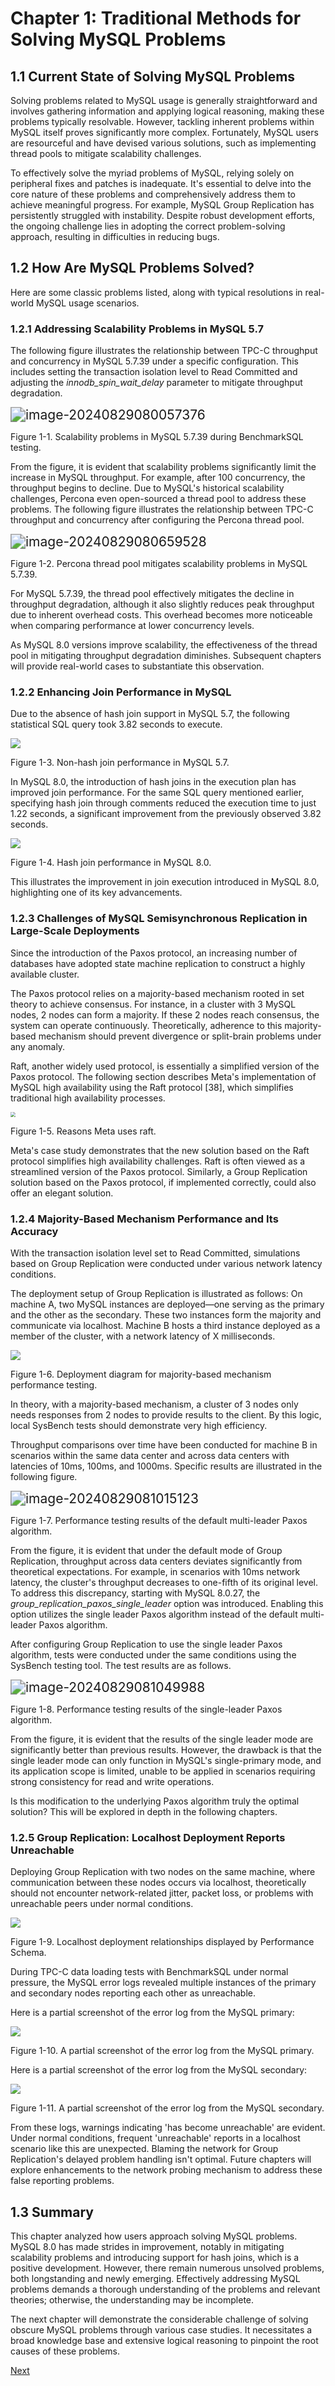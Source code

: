 # Chapter 1: Traditional Methods for Solving MySQL Problems

## 1.1 Current State of Solving MySQL Problems

Solving problems related to MySQL usage is generally straightforward and involves gathering information and applying logical reasoning, making these problems typically resolvable. However, tackling inherent problems within MySQL itself proves significantly more complex. Fortunately, MySQL users are resourceful and have devised various solutions, such as implementing thread pools to mitigate scalability challenges.

To effectively solve the myriad problems of MySQL, relying solely on peripheral fixes and patches is inadequate. It's essential to delve into the core nature of these problems and comprehensively address them to achieve meaningful progress. For example, MySQL Group Replication has persistently struggled with instability. Despite robust development efforts, the ongoing challenge lies in adopting the correct problem-solving approach, resulting in difficulties in reducing bugs.

## 1.2 How Are MySQL Problems Solved?

Here are some classic problems listed, along with typical resolutions in real-world MySQL usage scenarios.

### 1.2.1 Addressing Scalability Problems in MySQL 5.7

The following figure illustrates the relationship between TPC-C throughput and concurrency in MySQL 5.7.39 under a specific configuration. This includes setting the transaction isolation level to Read Committed and adjusting the *innodb_spin_wait_delay* parameter to mitigate throughput degradation.

<img src="media/image-20240829080057376.png" alt="image-20240829080057376" style="zoom:150%;" />

Figure 1-1. Scalability problems in MySQL 5.7.39 during BenchmarkSQL testing.

From the figure, it is evident that scalability problems significantly limit the increase in MySQL throughput. For example, after 100 concurrency, the throughput begins to decline. Due to MySQL's historical scalability challenges, Percona even open-sourced a thread pool to address these problems. The following figure illustrates the relationship between TPC-C throughput and concurrency after configuring the Percona thread pool.

<img src="media/image-20240829080659528.png" alt="image-20240829080659528" style="zoom:150%;" />

Figure 1-2. Percona thread pool mitigates scalability problems in MySQL 5.7.39.

For MySQL 5.7.39, the thread pool effectively mitigates the decline in throughput degradation, although it also slightly reduces peak throughput due to inherent overhead costs. This overhead becomes more noticeable when comparing performance at lower concurrency levels.

As MySQL 8.0 versions improve scalability, the effectiveness of the thread pool in mitigating throughput degradation diminishes. Subsequent chapters will provide real-world cases to substantiate this observation.

### 1.2.2 Enhancing Join Performance in MySQL

Due to the absence of hash join support in MySQL 5.7, the following statistical SQL query took 3.82 seconds to execute.

![](media/47b077e25be1755b8c698aea97f51f7f.png)

Figure 1-3. Non-hash join performance in MySQL 5.7.

In MySQL 8.0, the introduction of hash joins in the execution plan has improved join performance. For the same SQL query mentioned earlier, specifying hash join through comments reduced the execution time to just 1.22 seconds, a significant improvement from the previously observed 3.82 seconds.

![](media/12c296b6f5d91c71b24391af9c293363.png)

Figure 1-4. Hash join performance in MySQL 8.0.

This illustrates the improvement in join execution introduced in MySQL 8.0, highlighting one of its key advancements.

### 1.2.3 Challenges of MySQL Semisynchronous Replication in Large-Scale Deployments

Since the introduction of the Paxos protocol, an increasing number of databases have adopted state machine replication to construct a highly available cluster.

The Paxos protocol relies on a majority-based mechanism rooted in set theory to achieve consensus. For instance, in a cluster with 3 MySQL nodes, 2 nodes can form a majority. If these 2 nodes reach consensus, the system can operate continuously. Theoretically, adherence to this majority-based mechanism should prevent divergence or split-brain problems under any anomaly.

Raft, another widely used protocol, is essentially a simplified version of the Paxos protocol. The following section describes Meta's implementation of MySQL high availability using the Raft protocol [38], which simplifies traditional high availability processes.

<img src="media/91bc13de07d658b009ae498b5afa4ac1.gif" style="zoom: 50%;" />

Figure 1-5. Reasons Meta uses raft.

Meta's case study demonstrates that the new solution based on the Raft protocol simplifies high availability challenges. Raft is often viewed as a streamlined version of the Paxos protocol. Similarly, a Group Replication solution based on the Paxos protocol, if implemented correctly, could also offer an elegant solution.

### 1.2.4 Majority-Based Mechanism Performance and Its Accuracy

With the transaction isolation level set to Read Committed, simulations based on Group Replication were conducted under various network latency conditions.

The deployment setup of Group Replication is illustrated as follows: On machine A, two MySQL instances are deployed—one serving as the primary and the other as the secondary. These two instances form the majority and communicate via localhost. Machine B hosts a third instance deployed as a member of the cluster, with a network latency of X milliseconds.

![](media/792556dcff5f267dcc5aefeb5ef0d035.png)

Figure 1-6. Deployment diagram for majority-based mechanism performance testing.

In theory, with a majority-based mechanism, a cluster of 3 nodes only needs responses from 2 nodes to provide results to the client. By this logic, local SysBench tests should demonstrate very high efficiency.

Throughput comparisons over time have been conducted for machine B in scenarios within the same data center and across data centers with latencies of 10ms, 100ms, and 1000ms. Specific results are illustrated in the following figure.

<img src="media/image-20240829081015123.png" alt="image-20240829081015123" style="zoom:150%;" />

Figure 1-7. Performance testing results of the default multi-leader Paxos algorithm.

From the figure, it is evident that under the default mode of Group Replication, throughput across data centers deviates significantly from theoretical expectations. For example, in scenarios with 10ms network latency, the cluster's throughput decreases to one-fifth of its original level. To address this discrepancy, starting with MySQL 8.0.27, the *group_replication_paxos_single_leader* option was introduced. Enabling this option utilizes the single leader Paxos algorithm instead of the default multi-leader Paxos algorithm.

After configuring Group Replication to use the single leader Paxos algorithm, tests were conducted under the same conditions using the SysBench testing tool. The test results are as follows.

<img src="media/image-20240829081049988.png" alt="image-20240829081049988" style="zoom:150%;" />

Figure 1-8. Performance testing results of the single-leader Paxos algorithm.

From the figure, it is evident that the results of the single leader mode are significantly better than previous results. However, the drawback is that the single leader mode can only function in MySQL's single-primary mode, and its application scope is limited, unable to be applied in scenarios requiring strong consistency for read and write operations.

Is this modification to the underlying Paxos algorithm truly the optimal solution? This will be explored in depth in the following chapters.

### 1.2.5 Group Replication: Localhost Deployment Reports Unreachable

Deploying Group Replication with two nodes on the same machine, where communication between these nodes occurs via localhost, theoretically should not encounter network-related jitter, packet loss, or problems with unreachable peers under normal conditions.

![](media/4a72da4d419da7730675d64c4d060128.png)

Figure 1-9. Localhost deployment relationships displayed by Performance Schema.

During TPC-C data loading tests with BenchmarkSQL under normal pressure, the MySQL error logs revealed multiple instances of the primary and secondary nodes reporting each other as unreachable.

Here is a partial screenshot of the error log from the MySQL primary:

![](media/4f558a475444869186a0641f934db534.gif)

Figure 1-10. A partial screenshot of the error log from the MySQL primary.

Here is a partial screenshot of the error log from the MySQL secondary:

![](media/974f0f1b091afaba18ea375a73d87441.gif)

Figure 1-11. A partial screenshot of the error log from the MySQL secondary.

From these logs, warnings indicating 'has become unreachable' are evident. Under normal conditions, frequent 'unreachable' reports in a localhost scenario like this are unexpected. Blaming the network for Group Replication's delayed problem handling isn't optimal. Future chapters will explore enhancements to the network probing mechanism to address these false reporting problems.

## 1.3 Summary

This chapter analyzed how users approach solving MySQL problems. MySQL 8.0 has made strides in improvement, notably in mitigating scalability problems and introducing support for hash joins, which is a positive development. However, there remain numerous unsolved problems, both longstanding and newly emerging. Effectively addressing MySQL problems demands a thorough understanding of the problems and relevant theories; otherwise, the understanding may be incomplete.

The next chapter will demonstrate the considerable challenge of solving obscure MySQL problems through various case studies. It necessitates a broad knowledge base and extensive logical reasoning to pinpoint the root causes of these problems.

[Next](Chapter2.md)
